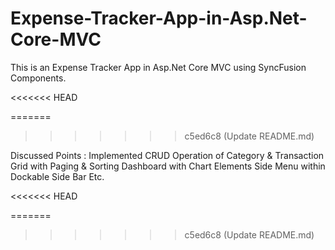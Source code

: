 # Expense-Tracker-App-in-Asp.Net-Core-MVC
This is an Expense Tracker App in Asp.Net Core MVC using SyncFusion Components.

<<<<<<< HEAD

=======
>>>>>>> c5ed6c8 (Update README.md)

Discussed Points :
Implemented CRUD Operation of Category & Transaction
Grid with Paging & Sorting
Dashboard with Chart Elements
Side Menu within Dockable Side Bar
Etc.



<<<<<<< HEAD

=======
 
>>>>>>> c5ed6c8 (Update README.md)
